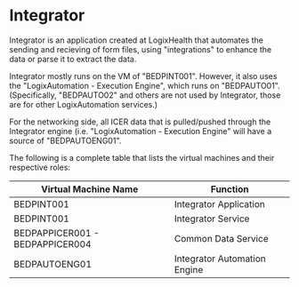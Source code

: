 # Integrator

Integrator is an application created at LogixHealth that automates the sending and recieving of form files, using "integrations" to enhance the data or parse it to extract the data.

Integrator mostly runs on the VM of "BEDPINT001". However, it also uses the "LogixAutomation - Execution Engine", which runs on "BEDPAUTO01". (Specifically, "BEDPAUTO02" and others are not used by Integrator, those are for other LogixAutomation services.)

For the networking side, all ICER data that is pulled/pushed through the Integrator engine (i.e. "LogixAutomation - Execution Engine" will have a source of "BEDPAUTOENG01".

The following is a complete table that lists the virtual machines and their respective roles:

| Virtual Machine Name            | Function                     |
| ------------------------------- | ---------------------------- |
| BEDPINT001                      | Integrator Application       |
| BEDPINT001                      | Integrator Service           |
| BEDPAPPICER001 - BEDPAPPICER004 | Common Data Service          |
| BEDPAUTOENG01                   | Integrator Automation Engine |
